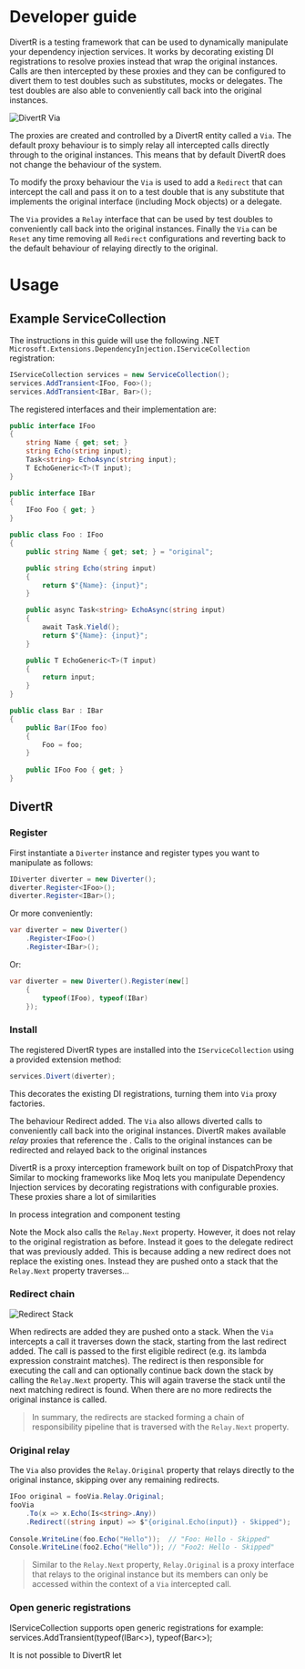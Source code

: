 # Developer guide

DivertR is a testing framework that can be used to dynamically manipulate your dependency injection services.
It works by decorating existing DI registrations to resolve proxies instead that wrap the original instances.
Calls are then intercepted by these proxies and they can be configured to divert them to test doubles such as substitutes, mocks or delegates.
The test doubles are also able to conveniently call back into the original instances.

![DivertR Via](./assets/images/DivertR_Via.svg)

The proxies are created and controlled by a DivertR entity called a `Via`. The default proxy behaviour
is to simply relay all intercepted calls directly through to the original instances. This means that
by default DivertR does not change the behaviour of the system.

To modify the proxy behaviour the `Via` is used to add a `Redirect` that can intercept the call and pass
it on to a test double that is any substitute that implements the original interface (including Mock objects) or a delegate.

The `Via` provides a `Relay` interface that can be used by test doubles to conveniently call back into the original instances.
Finally the `Via` can be `Reset` any time removing all `Redirect` configurations and reverting back to the
default behaviour of relaying directly to the original.

# Usage

## Example ServiceCollection

The instructions in this guide will use the following .NET `Microsoft.Extensions.DependencyInjection.IServiceCollection` registration:

```csharp
IServiceCollection services = new ServiceCollection();
services.AddTransient<IFoo, Foo>();
services.AddTransient<IBar, Bar>();
```

The registered interfaces and their implementation are:

```csharp
public interface IFoo
{
    string Name { get; set; }
    string Echo(string input);
    Task<string> EchoAsync(string input);
    T EchoGeneric<T>(T input);
}

public interface IBar
{
    IFoo Foo { get; }
}

public class Foo : IFoo
{
    public string Name { get; set; } = "original";

    public string Echo(string input)
    {
        return $"{Name}: {input}";
    }

    public async Task<string> EchoAsync(string input)
    {
        await Task.Yield();
        return $"{Name}: {input}";
    }

    public T EchoGeneric<T>(T input)
    {
        return input;
    }
}

public class Bar : IBar
{
    public Bar(IFoo foo)
    {
        Foo = foo;
    }
    
    public IFoo Foo { get; }
}
```

## DivertR

### Register

First instantiate a `Diverter` instance and register types you want to manipulate as follows:

```csharp
IDiverter diverter = new Diverter();
diverter.Register<IFoo>();
diverter.Register<IBar>();
```

Or more conveniently: 

```csharp
var diverter = new Diverter()
    .Register<IFoo>()
    .Register<IBar>();
```

Or:

```csharp
var diverter = new Diverter().Register(new[]
    {
        typeof(IFoo), typeof(IBar)
    });
```

### Install

The registered DivertR types are installed into the `IServiceCollection` using a provided extension method:

```csharp
services.Divert(diverter);
```

This decorates the existing DI registrations, turning them into `Via` proxy factories.



The behaviour Redirect added.
The `Via` also allows diverted calls to conveniently call back into the original instances.
DivertR makes available *relay* proxies that reference the .
Calls to the original instances can be redirected and relayed back to the original instances


DivertR is a proxy interception framework built on top of DispatchProxy that
Similar to mocking frameworks like Moq lets you manipulate Dependency Injection
services by decorating registrations with configurable proxies. These proxies
share a lot of similarities 

In process integration and component testing 

Note the Mock also calls the `Relay.Next` property. However, it does not relay to the original registration as before.
Instead it goes to the delegate redirect that was previously added.
This is because adding a new redirect does not replace the existing ones. Instead they are pushed onto a stack
that the `Relay.Next` property traverses...

### Redirect chain

![Redirect Stack](./assets/images/Redirect_Stack.svg)

When redirects are added they are pushed onto a stack. When the `Via` intercepts a call
it traverses down the stack, starting from the last redirect added. The call is passed to the first eligible redirect (e.g. its lambda expression constraint matches).
The redirect is then responsible for executing the call and can optionally continue back down the stack by calling the `Relay.Next` property. This will again traverse the stack
until the next matching redirect is found. When there are no more redirects the original instance is called.
> In summary, the redirects are stacked forming a chain of responsibility pipeline that is
> traversed with the `Relay.Next` property.

### Original relay

The `Via` also provides the `Relay.Original` property that relays directly to the original instance,
skipping over any remaining redirects.

```csharp
IFoo original = fooVia.Relay.Original;
fooVia
    .To(x => x.Echo(Is<string>.Any))
    .Redirect((string input) => $"{original.Echo(input)} - Skipped");
  
Console.WriteLine(foo.Echo("Hello"));  // "Foo: Hello - Skipped"
Console.WriteLine(foo2.Echo("Hello")); // "Foo2: Hello - Skipped"
```

> Similar to the `Relay.Next` property, `Relay.Original` is a proxy interface that relays to the original instance
> but its members can only be accessed within the context of a `Via` intercepted call.

### Open generic registrations
IServiceCollection supports open generic registrations for example:
services.AddTransient(typeof(IBar<>), typeof(Bar<>);

It is not possible to DivertR let



